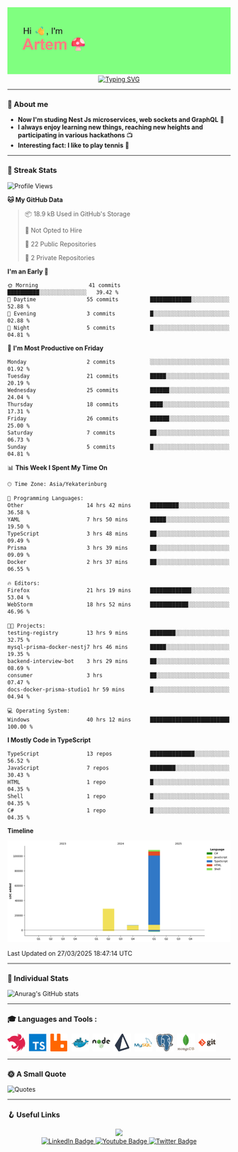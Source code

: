 <div id="header" align="center">
  <img src="https://github.com/CurlyBattery/CurlyBattery/blob/master/header.png?raw=true" alt="альтернативный текст">
  <a href="https://git.io/typing-svg"><img src="https://readme-typing-svg.demolab.com?font=Fira+Code&pause=1000&color=2BF777&width=435&lines=I've+been+doing+backend+programming+;on+Nest+JS+for+13+months+now" alt="Typing SVG" /></a>
</div>

---

### :otter: About me 
- __Now I'm studing Nest Js microservices, web sockets and GraphQL__ 🧩
- __I always enjoy learning new things, reaching new heights and participating in various hackathons__ 📺
- __Interesting fact: I like to play tennis__ 🏓

---

### :monorail: Streak Stats 

<!--START_SECTION:waka-->
![Profile Views](http://img.shields.io/badge/Profile%20Views-97-blue)

**🐱 My GitHub Data** 

> 📦 18.9 kB Used in GitHub's Storage 
 > 
> 🚫 Not Opted to Hire
 > 
> 📜 22 Public Repositories 
 > 
> 🔑 2 Private Repositories 
 > 
**I'm an Early 🐤** 

```text
🌞 Morning                41 commits          ██████████░░░░░░░░░░░░░░░   39.42 % 
🌆 Daytime                55 commits          █████████████░░░░░░░░░░░░   52.88 % 
🌃 Evening                3 commits           █░░░░░░░░░░░░░░░░░░░░░░░░   02.88 % 
🌙 Night                  5 commits           █░░░░░░░░░░░░░░░░░░░░░░░░   04.81 % 
```
📅 **I'm Most Productive on Friday** 

```text
Monday                   2 commits           ░░░░░░░░░░░░░░░░░░░░░░░░░   01.92 % 
Tuesday                  21 commits          █████░░░░░░░░░░░░░░░░░░░░   20.19 % 
Wednesday                25 commits          ██████░░░░░░░░░░░░░░░░░░░   24.04 % 
Thursday                 18 commits          ████░░░░░░░░░░░░░░░░░░░░░   17.31 % 
Friday                   26 commits          ██████░░░░░░░░░░░░░░░░░░░   25.00 % 
Saturday                 7 commits           ██░░░░░░░░░░░░░░░░░░░░░░░   06.73 % 
Sunday                   5 commits           █░░░░░░░░░░░░░░░░░░░░░░░░   04.81 % 
```


📊 **This Week I Spent My Time On** 

```text
🕑︎ Time Zone: Asia/Yekaterinburg

💬 Programming Languages: 
Other                    14 hrs 42 mins      █████████░░░░░░░░░░░░░░░░   36.58 % 
YAML                     7 hrs 50 mins       █████░░░░░░░░░░░░░░░░░░░░   19.50 % 
TypeScript               3 hrs 48 mins       ██░░░░░░░░░░░░░░░░░░░░░░░   09.49 % 
Prisma                   3 hrs 39 mins       ██░░░░░░░░░░░░░░░░░░░░░░░   09.09 % 
Docker                   2 hrs 37 mins       ██░░░░░░░░░░░░░░░░░░░░░░░   06.55 % 

🔥 Editors: 
Firefox                  21 hrs 19 mins      █████████████░░░░░░░░░░░░   53.04 % 
WebStorm                 18 hrs 52 mins      ████████████░░░░░░░░░░░░░   46.96 % 

🐱‍💻 Projects: 
testing-registry         13 hrs 9 mins       ████████░░░░░░░░░░░░░░░░░   32.75 % 
mysql-prisma-docker-nestj7 hrs 46 mins       █████░░░░░░░░░░░░░░░░░░░░   19.35 % 
backend-interview-bot    3 hrs 29 mins       ██░░░░░░░░░░░░░░░░░░░░░░░   08.69 % 
consumer                 3 hrs               ██░░░░░░░░░░░░░░░░░░░░░░░   07.47 % 
docs-docker-prisma-studio1 hr 59 mins        █░░░░░░░░░░░░░░░░░░░░░░░░   04.94 % 

💻 Operating System: 
Windows                  40 hrs 12 mins      █████████████████████████   100.00 % 
```

**I Mostly Code in TypeScript** 

```text
TypeScript               13 repos            ██████████████░░░░░░░░░░░   56.52 % 
JavaScript               7 repos             ████████░░░░░░░░░░░░░░░░░   30.43 % 
HTML                     1 repo              █░░░░░░░░░░░░░░░░░░░░░░░░   04.35 % 
Shell                    1 repo              █░░░░░░░░░░░░░░░░░░░░░░░░   04.35 % 
C#                       1 repo              █░░░░░░░░░░░░░░░░░░░░░░░░   04.35 % 
```



**Timeline**

![Lines of Code chart](https://raw.githubusercontent.com/CurlyBattery/CurlyBattery/master/assets/bar_graph.png)


 Last Updated on 27/03/2025 18:47:14 UTC
<!--END_SECTION:waka-->

---

### :slot_machine: Individual Stats 
![Anurag's GitHub stats](https://github-readme-stats.vercel.app/api?username=CurlyBattery&hide=contribs,prs&theme=dracula)

---

### :mortar_board: Languages and Tools :
<div>
  <img src="https://github.com/devicons/devicon/blob/master/icons/nestjs/nestjs-original.svg" title="Nest" alt="Nest" width="40" height="40"/>&nbsp;
  <img src="https://github.com/devicons/devicon/blob/master/icons/typescript/typescript-plain.svg" title="TypeScript" alt="TypeScript" width="40" height="40"/>&nbsp;
  <img src="https://github.com/devicons/devicon/blob/master/icons/rabbitmq/rabbitmq-original.svg" title="Rabbit" alt="RabbitMQ" width="40" height="40"/>&nbsp;
  <img src="https://github.com/devicons/devicon/blob/master/icons/docker/docker-original.svg" title="Docker" alt="Docker" width="40" height="40"/>&nbsp;
  <img src="https://github.com/devicons/devicon/blob/master/icons/nodejs/nodejs-original-wordmark.svg" title="NodeJS" alt="NodeJS" width="40" height="40"/>&nbsp;
  <img src="https://github.com/devicons/devicon/blob/master/icons/prisma/prisma-original.svg" title="Prisma"  alt="Prisma" width="40" height="40"/>&nbsp;
  <img src="https://github.com/devicons/devicon/blob/master/icons/mysql/mysql-original-wordmark.svg" title="MySQL"  alt="MySQL" width="40" height="40"/>&nbsp;
  <img src="https://github.com/devicons/devicon/blob/master/icons/postgresql/postgresql-original.svg" title="PostgreSQL"  alt="PostgreSQL" width="40" height="40"/>&nbsp;
  <img src="https://github.com/devicons/devicon/blob/master/icons/mongodb/mongodb-original-wordmark.svg" title="MongoDB" alt="MongoDB" width="40" height="40"/>&nbsp;
  <img src="https://github.com/devicons/devicon/blob/master/icons/git/git-original-wordmark.svg" title="Git" **alt="Git" width="40" height="40"/>
</div>

---

### :sun_with_face: A Small Quote
![Quotes](https://quotes-github-readme.vercel.app/api?type=horizontal&theme=dark)

---

### :hook: Useful Links 
<div align="center">
  <img src="https://media2.giphy.com/media/v1.Y2lkPTc5MGI3NjExdG1qb3M0MHpyZmczeDJoZzR4Z2lvcXBydDhpejNpb3Zoc2NoM2lnaCZlcD12MV9pbnRlcm5hbF9naWZfYnlfaWQmY3Q9Zw/FXynzLoP14IHsnfGmO/giphy.gif" height="300">
  
  <div id="badges">
  <a href="your-linkedin-URL">
    <img src="https://img.shields.io/badge/LinkedIn-blue?style=for-the-badge&logo=linkedin&logoColor=white" alt="LinkedIn Badge"/>
  </a>
  <a href="your-youtube-URL">
    <img src="https://img.shields.io/badge/YouTube-red?style=for-the-badge&logo=youtube&logoColor=white" alt="Youtube Badge"/>
  </a>
  <a href="your-twitter-URL">
    <img src="https://img.shields.io/badge/Twitter-blue?style=for-the-badge&logo=twitter&logoColor=white" alt="Twitter Badge"/>
  </a>
